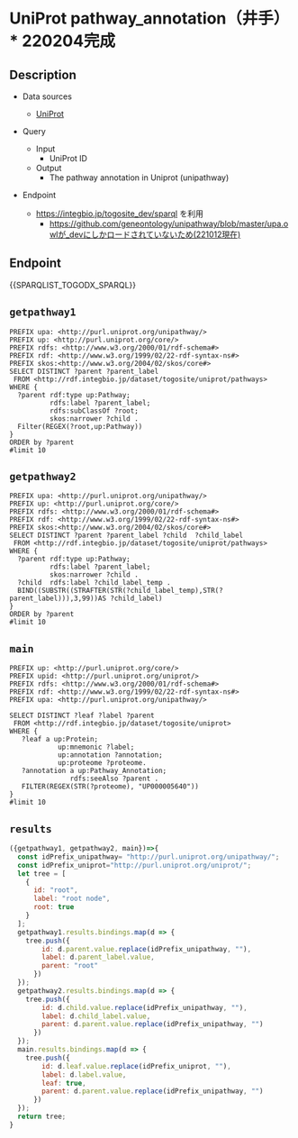 # UniProt pathway_annotation（井手）* 220204完成

## Description

- Data sources
    - [UniProt](https://www.uniprot.org/)

- Query
    - Input
        - UniProt ID
    - Output
        - The pathway annotation in Uniprot (unipathway)
        
- Endpoint
    - https://integbio.jp/togosite_dev/sparql を利用
        - https://github.com/geneontology/unipathway/blob/master/upa.owlが_devにしかロードされていないため(221012現在)


## Endpoint
{{SPARQLIST_TOGODX_SPARQL}}

## `getpathway1`
```sparql
PREFIX upa: <http://purl.uniprot.org/unipathway/>
PREFIX up: <http://purl.uniprot.org/core/>
PREFIX rdfs: <http://www.w3.org/2000/01/rdf-schema#>
PREFIX rdf: <http://www.w3.org/1999/02/22-rdf-syntax-ns#>
PREFIX skos:<http://www.w3.org/2004/02/skos/core#>
SELECT DISTINCT ?parent ?parent_label 
 FROM <http://rdf.integbio.jp/dataset/togosite/uniprot/pathways>
WHERE {
  ?parent rdf:type up:Pathway;
          rdfs:label ?parent_label;  
          rdfs:subClassOf ?root;
          skos:narrower ?child .     
  Filter(REGEX(?root,up:Pathway))
}
ORDER by ?parent
#limit 10
```

## `getpathway2`
```sparql
PREFIX upa: <http://purl.uniprot.org/unipathway/>
PREFIX up: <http://purl.uniprot.org/core/>
PREFIX rdfs: <http://www.w3.org/2000/01/rdf-schema#>
PREFIX rdf: <http://www.w3.org/1999/02/22-rdf-syntax-ns#>
PREFIX skos:<http://www.w3.org/2004/02/skos/core#>
SELECT DISTINCT ?parent ?parent_label ?child  ?child_label 
 FROM <http://rdf.integbio.jp/dataset/togosite/uniprot/pathways>
WHERE {
  ?parent rdf:type up:Pathway;
          rdfs:label ?parent_label;  
          skos:narrower ?child .    
  ?child  rdfs:label ?child_label_temp .
  BIND((SUBSTR((STRAFTER(STR(?child_label_temp),STR(?parent_label))),3,99))AS ?child_label)
}
ORDER by ?parent
#limit 10
```

## `main`
```sparql
PREFIX up: <http://purl.uniprot.org/core/>
PREFIX upid: <http://purl.uniprot.org/uniprot/>
PREFIX rdfs: <http://www.w3.org/2000/01/rdf-schema#>
PREFIX rdf: <http://www.w3.org/1999/02/22-rdf-syntax-ns#>
PREFIX upa: <http://purl.uniprot.org/unipathway/>

SELECT DISTINCT ?leaf ?label ?parent  
 FROM <http://rdf.integbio.jp/dataset/togosite/uniprot>
WHERE {
   ?leaf a up:Protein;
            up:mnemonic ?label;
            up:annotation ?annotation;
            up:proteome ?proteome.
   ?annotation a up:Pathway_Annotation;
               rdfs:seeAlso ?parent .
   FILTER(REGEX(STR(?proteome), "UP000005640"))
}
#limit 10
```

## `results`

```javascript
({getpathway1, getpathway2, main})=>{
  const idPrefix_unipathway= "http://purl.uniprot.org/unipathway/";
  const idPrefix_uniprot="http://purl.uniprot.org/uniprot/";
  let tree = [
    {
      id: "root",
      label: "root node",
      root: true
    }
  ];
  getpathway1.results.bindings.map(d => {
    tree.push({
        id: d.parent.value.replace(idPrefix_unipathway, ""),
        label: d.parent_label.value,
        parent: "root"
      })
  });
  getpathway2.results.bindings.map(d => {
    tree.push({
        id: d.child.value.replace(idPrefix_unipathway, ""),
        label: d.child_label.value,
        parent: d.parent.value.replace(idPrefix_unipathway, "")
      })
  });
  main.results.bindings.map(d => {
    tree.push({
        id: d.leaf.value.replace(idPrefix_uniprot, ""),
        label: d.label.value,
        leaf: true,
        parent: d.parent.value.replace(idPrefix_unipathway, "")
      })
  });
  return tree;
}
```

